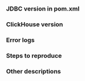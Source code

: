 ### JDBC version in pom.xml


### ClickHouse version


### Error  logs


### Steps to reproduce


### Other descriptions
